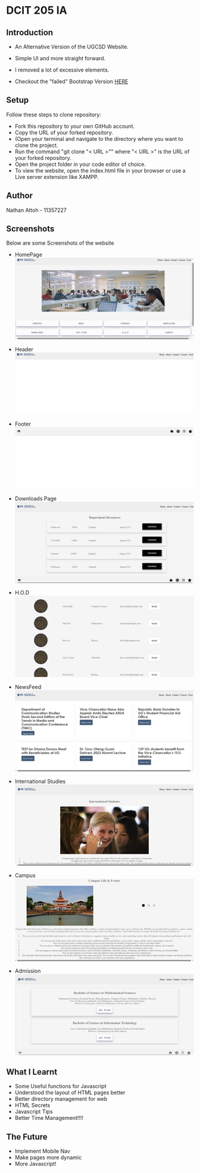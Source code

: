
# DCIT 205 IA



## Introduction
* An Alternative Version of the UGCSD Website. 
* Simple UI and more straight forward. 
* I removed a lot of excessive elements. 

* Checkout the "failed" Bootstrap Version [HERE](https://github.com/attohx/UGCSHUB)
## Setup

Follow these steps to clone repository:

* Fork this repository to your own GitHub account.
* Copy the URL of your forked repository.
* (Open your terminal and navigate to the directory where you want to clone the project.
* Run the command "git clone "< URL >"" where "< URL >" is the URL of your forked repository.
* Open the project folder in your code editor of choice.
* To view the website, open the index.html file in your browser or use a Live server extension like XAMPP.

## Author

Nathan Attoh - 11357227

## Screenshots
Below are some Screenshots of the website
* HomePage
![alt text](./media/rdme/homepage.png)

* Header
![alt text](./media/rdme/header.png)

* Footer
![alt text](./media/rdme/footer.png)

* Downloads Page
![alt text](./media/rdme/resources.png)

* H.O.D
![alt text](./media/rdme/hodpage.png)

* NewsFeed
![alt text](./media/rdme/feed.png)

* International Studies
![alt text](./media/rdme/intstudies.png)

* Campus
![alt text](./media/rdme/campuslife.png)

* Admission
![alt text](./media/rdme/admission.png)

## What I Learnt
- Some Useful functions for Javascript
- Understood the layout of HTML pages better
- Better directory management for web 
- HTML Secrets
- Javascript Tips
- Better Time Management!!!!


## The Future

* Implement Mobile Nav
* Make pages more dynamic
* More Javascript!

















